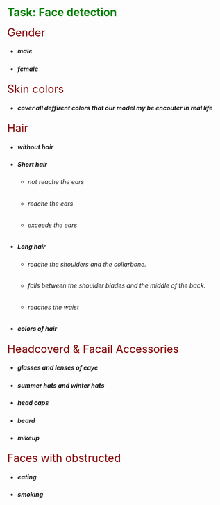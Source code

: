 <h1 style='color:green;font-size:25px;'>Task: Face detection</h1>

<span style='color:maroon;font-size:25px;'>Gender</span>
    
- ##### male 
- ##### female
<span style='color:maroon;font-size:25px;'>Skin colors</span>
    
- ##### cover all deffirent colors that our model my be encouter in real life 
<span style='color:maroon;font-size:25px;'>Hair</span>

- ##### without hair
- ##### Short hair
    - ###### not reache the ears 
    - ###### reache the ears 
    - ###### exceeds the ears 
- ##### Long hair
    - ###### reache the shoulders and the collarbone.
    - ###### falls between the shoulder blades and the middle of the back.
    - ###### reaches the waist 
- ##### colors of hair
<span style='color:maroon;font-size:25px;'>Headcoverd & Facail Accessories</span>

- ##### glasses and lenses of eaye
- ##### summer hats and winter hats
- ##### head caps
- ##### beard
- ##### mikeup
<span style='color:maroon;font-size:25px;'>Faces with obstructed</span>

- ##### eating
- ##### smoking
